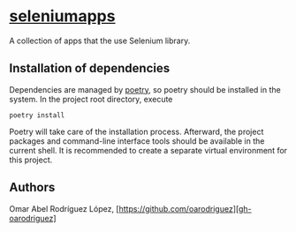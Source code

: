 # [seleniumapps](https://github.com/oarodriguez/selenium-apps)

A collection of apps that the use Selenium library.

## Installation of dependencies

Dependencies are managed by [poetry][poetry], so poetry should be installed in
the system. In the project root directory, execute

```shell
poetry install
```

Poetry will take care of the installation process. Afterward, the project
packages and command-line interface tools should be available in the current
shell. It is recommended to create a separate virtual environment for this
project.

## Authors

Omar Abel Rodríguez López, [https://github.com/oarodriguez][gh-oarodriguez]

[comment]: <> (---)

[gh-oarodriguez]: https://github.com/oarodriguez

[poetry]: https://python-poetry.org
